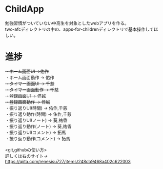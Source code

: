 # ChildApp
勉強習慣がついていない中高生を対象としたwebアプリを作る。<br>
two-afcディレクトリの中の、apps-for-childrenディレクトリで基本操作してほしい。<br>
# 進捗 <br>
<del color="red">・ホーム画面UI →佑作 </del><br>
・ホーム画面動作 → 佑作 <br>
<del color="red">・タイマー画面UI → 千慈 </del><br>
<del color="red">・タイマー画面動作 → 千慈 </del><br>
<del color="red">・登録画面UI → 倖誠 </del><br>
<del color="red">・登録画面動作 → 倖誠 </del><br>
・振り返りUI(時間) → 佑作,千慈 <br>
・振り返り動作(時間) → 佑作,千慈 <br>
・振り返りUI(ノート) → 葵,祐香 <br>
・振り返り動作(ノート) → 葵,祐香 <br>
・振り返りUI(コメント) → 拓馬 <br>
・振り返り動作(コメント) → 拓馬 <br>
<br>
<git,githubの使い方><br>
詳しくは右のサイト→ https://qiita.com/renesisu727/items/248cb9468a402c622003 <br>
<br>
